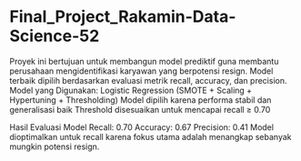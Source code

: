 # Final_Project_Rakamin-Data-Science-52
Proyek ini bertujuan untuk membangun model prediktif guna membantu perusahaan mengidentifikasi karyawan yang berpotensi resign. Model terbaik dipilih berdasarkan evaluasi metrik recall, accuracy, dan precision.
Model yang Digunakan:
Logistic Regression (SMOTE + Scaling + Hypertuning + Thresholding)
Model dipilih karena performa stabil dan generalisasi baik
Threshold disesuaikan untuk mencapai recall ≥ 0.70

Hasil Evaluasi Model
Recall: 0.70
Accuracy: 0.67
Precision: 0.41
Model dioptimalkan untuk recall karena fokus utama adalah menangkap sebanyak mungkin potensi resign.
